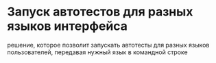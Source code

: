 # Запуск автотестов для разных языков интерфейса
решение, которое позволит запускать автотесты для разных языков пользователей, передавая нужный язык в командной строке
